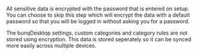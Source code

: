 All sensitive data is encrypted with the password that is entered on setup. You can choose to skip this step which will encrypt the data with a default password so that you will be logged in without asking you for a password.

The bunqDesktop settings, custom categories and category rules are not stored using encryption. This data is stored seperately so it can be synced more easily across multiple devices.

